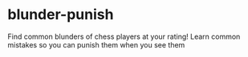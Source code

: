# blunder-punish
Find common blunders of chess players at your rating! Learn common mistakes so you can punish them when you see them

